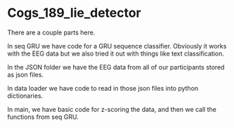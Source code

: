 # Cogs_189_lie_detector

There are a couple parts here. 

In seq GRU we have code for a GRU sequence classifier. Obviously it works with the EEG data but we also tried it out with things like text classification. 

In the JSON folder we have the EEG data from all of our participants stored as json files. 

In data loader we have code to read in those json files into python dictionaries. 

In main, we have basic code for z-scoring the data, and then we call the functions from seq GRU. 
